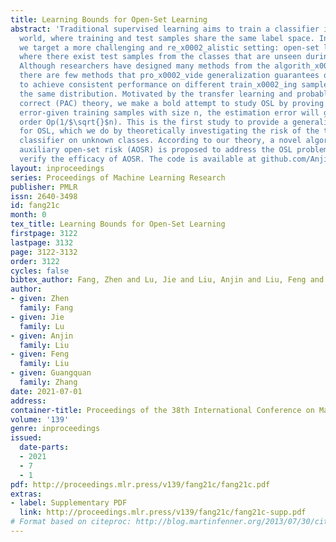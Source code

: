 ```yaml
---
title: Learning Bounds for Open-Set Learning
abstract: 'Traditional supervised learning aims to train a classifier in the closed-set
  world, where training and test samples share the same label space. In this paper,
  we target a more challenging and re_x0002_alistic setting: open-set learning (OSL),
  where there exist test samples from the classes that are unseen during training.
  Although researchers have designed many methods from the algorith_x0002_mic perspectives,
  there are few methods that pro_x0002_vide generalization guarantees on their ability
  to achieve consistent performance on different train_x0002_ing samples drawn from
  the same distribution. Motivated by the transfer learning and probably approximate
  correct (PAC) theory, we make a bold attempt to study OSL by proving its general_x0002_ization
  error-given training samples with size n, the estimation error will get close to
  order Op(1/$\sqrt{}$n). This is the first study to provide a generalization bound
  for OSL, which we do by theoretically investigating the risk of the tar_x0002_get
  classifier on unknown classes. According to our theory, a novel algorithm, called
  auxiliary open-set risk (AOSR) is proposed to address the OSL problem. Experiments
  verify the efficacy of AOSR. The code is available at github.com/AnjinLiu/Openset_Learning_AOSR.'
layout: inproceedings
series: Proceedings of Machine Learning Research
publisher: PMLR
issn: 2640-3498
id: fang21c
month: 0
tex_title: Learning Bounds for Open-Set Learning
firstpage: 3122
lastpage: 3132
page: 3122-3132
order: 3122
cycles: false
bibtex_author: Fang, Zhen and Lu, Jie and Liu, Anjin and Liu, Feng and Zhang, Guangquan
author:
- given: Zhen
  family: Fang
- given: Jie
  family: Lu
- given: Anjin
  family: Liu
- given: Feng
  family: Liu
- given: Guangquan
  family: Zhang
date: 2021-07-01
address:
container-title: Proceedings of the 38th International Conference on Machine Learning
volume: '139'
genre: inproceedings
issued:
  date-parts:
  - 2021
  - 7
  - 1
pdf: http://proceedings.mlr.press/v139/fang21c/fang21c.pdf
extras:
- label: Supplementary PDF
  link: http://proceedings.mlr.press/v139/fang21c/fang21c-supp.pdf
# Format based on citeproc: http://blog.martinfenner.org/2013/07/30/citeproc-yaml-for-bibliographies/
---
```

